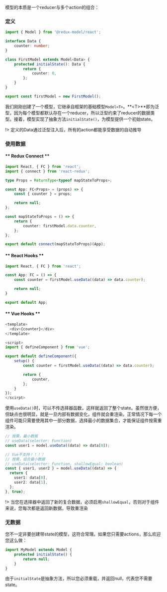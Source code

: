 模型的本质是一个reducer与多个action的组合：

### 定义

```typescript
import { Model } from '@redux-model/react';

interface Data {
    counter: number;
}

class FirstModel extends Model<Data> {
    protected initialState(): Data {
        return {
            counter: 0,
        };
    }
}

export const firstModel = new FirstModel();
```

我们刚刚创建了一个模型，它继承自框架的基础模型`Model<T>`。**\<T>**即为泛型，因为每个模型都默认存在一个reducer，所以泛型约束了reducer的数据类型。接着，模型实现了抽象方法`initialState()`，为模型提供一个初始state。

!> 定义的Data通过泛型注入后，所有的action都能享受数据的自动推导

### 使用数据
<!-- tabs:start -->

#### ** Redux Connect **
```typescript
import React, { FC } from 'react';
import { connect } from 'react-redux';

type Props = ReturnType<typeof mapStateToProps>;

const App: FC<Props> = (props) => {
    const { counter } = props;

    return null;
};

const mapStateToProps = () => {
    return {
        counter: firstModel.data.counter,
    };
};

export default connect(mapStateToProps)(App);
```

#### ** React Hooks **

```typescript
import React, { FC } from 'react';

const App: FC = () => {
    const counter = firstModel.useData((data) => data.counter);

    return null;
}

export default App;
```

#### ** Vue Hooks **

```typescript
<template>
  <div>{counter}</div>
</template>

<script>
import { defineComponent } from 'vue';

export default defineComponent({
    setup() {
        const counter = firstModel.useData((data) => data.counter);

        return {
            counter,
        };
    }
});
</scirpt>
```

<!-- tabs:end -->

使用`useData()`时，可以不传选择器函数，这样就返回了整个state。虽然很方便，但缺点也很明显，就是一旦内部有数据变化，组件就会重渲染。正常情况下每一个组件可能只需要使用其中一部分数据，选择最小的数据集合，才能保证组件按需重渲染。
```typescript
// 按需，最小数据
// useData(selector: Function)
const user1 = model.useData((data) => data[0]);

// Vue不支持！！！！
// 按需，组合最小数据
// useData(selector: Function, shallowEqual: boolean)
const { user1, user2 } = model.useData((data) => {
  return {
    user1: data[0],
    user2: data[1],
  };
}, true);
```

!> 当您在选择器中返回了新的复合数据，必须启用`shallowEqual`，否则对于组件来说，您每次都是返回新数据，导致重渲染

### 无数据
您不一定非要创建带state的模型，这符合常理。如果您只需要actions，那么欢迎您这么做：
```typescript
import MyModel extends Model {
    protected initialState() {
        return null;
    }
}
```
由于`initialState`是抽象方法，所以您必须重载，并返回null，代表您不需要state。
